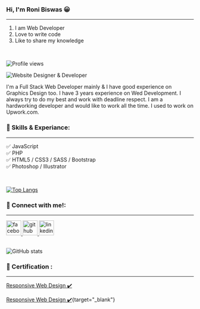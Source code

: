 ### Hi, I'm Roni Biswas 😀
<hr>

1. I am Web Developer
2. Love to write code
3. Like to share my knowledge

<br>

![Profile views](https://gpvc.arturio.dev/roni-biswas) 


![Website Designer & Developer](https://scontent.fdac90-1.fna.fbcdn.net/v/t39.30808-6/278479724_340830718028370_2799834971647531293_n.jpg?stp=dst-jpg_p180x540&_nc_cat=105&ccb=1-5&_nc_sid=e3f864&_nc_ohc=Ys4chkOr4EIAX-pvUg5&_nc_ht=scontent.fdac90-1.fna&oh=00_AT-_V_1eKyRYFO5IlBlDjeg__1IoV4dw1p9bjkweGLmtqA&oe=625DCBF5)

I'm a Full Stack Web Developer mainly & I have good experience on Graphics Design too. I have 3 years experience on Wed Development. I always try to do my best and work with deadline respect. I am a hardworking developer and would like to work all the time. I used to work on Upwork.com.

### 🎯 Skills & Experiance:

<hr>

✅ JavaScript  
✅ PHP  
✅ HTML5 / CSS3 / SASS / Bootstrap  
✅ Photoshop / Illustrator  

<br>

[![Top Langs](https://github-readme-stats.vercel.app/api/top-langs/?username=roni-biswas)](https://github.com/anuraghazra/github-readme-stats)

### 💬 Connect with me!:

<hr>

<a href="https://www.facebook.com/roni.biswas.48/">
  <img src="https://camo.githubusercontent.com/2d1ffa69dd491ebeca01b2098cf8233dd09950ff5895abccd5b455ca442abc59/68747470733a2f2f696d672e736869656c64732e696f2f62616467652f46616365626f6f6b2d3138373746323f7374796c653d666f722d7468652d6261646765266c6f676f3d66616365626f6f6b266c6f676f436f6c6f723d7768697465" alt="facebook" height="40" style="max-width: 100%;">
  </a>
  
  <a href="https://github.com/roni-biswas">
  <img src="https://camo.githubusercontent.com/bd2bd127c104ba5c98bb12c70801b075aee1f040009089510f69554300e7ff41/68747470733a2f2f696d672e736869656c64732e696f2f62616467652f4769742d4630353033323f7374796c653d666f722d7468652d6261646765266c6f676f3d676974266c6f676f436f6c6f723d7768697465" alt="github" height="40" style="max-width: 100%;">
  </a>
  
  <a href="https://www.linkedin.com/in/designdevroni/">
  <img src="https://camo.githubusercontent.com/a80d00f23720d0bc9f55481cfcd77ab79e141606829cf16ec43f8cacc7741e46/68747470733a2f2f696d672e736869656c64732e696f2f62616467652f4c696e6b6564496e2d3030373742353f7374796c653d666f722d7468652d6261646765266c6f676f3d6c696e6b6564696e266c6f676f436f6c6f723d7768697465" alt="linkedin" height="40" style="max-width: 100%;">
  </a>

<br>
<br>

![GitHub stats](https://github-readme-stats.vercel.app/api?username=roni-biswas&show_icons=true) 
  
  
### 🥇 Certification :

<hr>

<a href="https://freecodecamp.org/certification/roni-biswas/responsive-web-design" target="_blank">
Responsive Web Design ✔️
</a>

[Responsive Web Design ✔️](https://freecodecamp.org/certification/roni-biswas/responsive-web-design/){target="_blank"}

